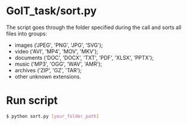 # GoIT_task/sort.py

The script goes through the folder specified during the call and sorts all files into groups:

- images ('JPEG', 'PNG', 'JPG', 'SVG');
- video ('AVI', 'MP4', 'MOV', 'MKV');
- documents ('DOC', 'DOCX', 'TXT', 'PDF', 'XLSX', 'PPTX');
- music ('MP3', 'OGG', 'WAV', 'AMR');
- archives ('ZIP', 'GZ', 'TAR');
- other unknown extensions.

# Run script

```bash
$ python sort.py [your_folder_path]
```